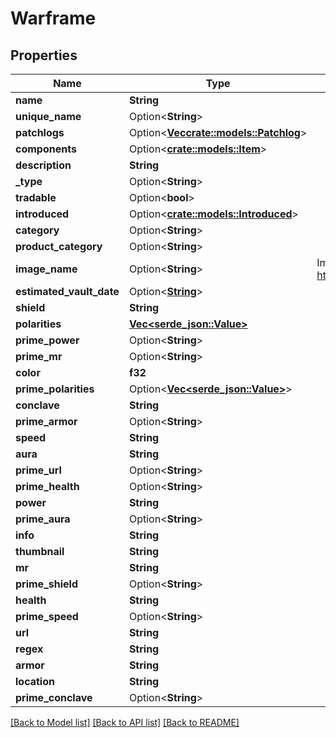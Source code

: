 # Warframe

## Properties

Name | Type | Description | Notes
------------ | ------------- | ------------- | -------------
**name** | **String** |  | 
**unique_name** | Option<**String**> |  | [optional]
**patchlogs** | Option<[**Vec<crate::models::Patchlog>**](patchlog.md)> |  | [optional]
**components** | Option<[**crate::models::Item**](item.md)> |  | [optional]
**description** | **String** |  | 
**_type** | Option<**String**> |  | [optional]
**tradable** | Option<**bool**> |  | [optional]
**introduced** | Option<[**crate::models::Introduced**](introduced.md)> |  | [optional]
**category** | Option<**String**> |  | [optional]
**product_category** | Option<**String**> |  | [optional]
**image_name** | Option<**String**> | Image name, accessible at https://cdn.warframestat.us/img/{imageName}  | [optional]
**estimated_vault_date** | Option<[**String**](string.md)> |  | [optional]
**shield** | **String** |  | 
**polarities** | [**Vec<serde_json::Value>**](serde_json::Value.md) |  | 
**prime_power** | Option<**String**> |  | [optional]
**prime_mr** | Option<**String**> |  | [optional]
**color** | **f32** |  | 
**prime_polarities** | Option<[**Vec<serde_json::Value>**](serde_json::Value.md)> |  | [optional]
**conclave** | **String** |  | 
**prime_armor** | Option<**String**> |  | [optional]
**speed** | **String** |  | 
**aura** | **String** |  | 
**prime_url** | Option<**String**> |  | [optional]
**prime_health** | Option<**String**> |  | [optional]
**power** | **String** |  | 
**prime_aura** | Option<**String**> |  | [optional]
**info** | **String** |  | 
**thumbnail** | **String** |  | 
**mr** | **String** |  | 
**prime_shield** | Option<**String**> |  | [optional]
**health** | **String** |  | 
**prime_speed** | Option<**String**> |  | [optional]
**url** | **String** |  | 
**regex** | **String** |  | 
**armor** | **String** |  | 
**location** | **String** |  | 
**prime_conclave** | Option<**String**> |  | [optional]

[[Back to Model list]](../README.md#documentation-for-models) [[Back to API list]](../README.md#documentation-for-api-endpoints) [[Back to README]](../README.md)



